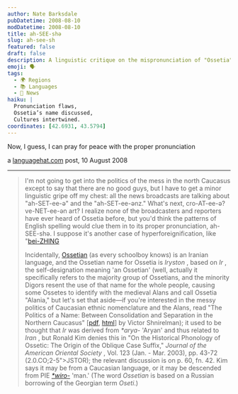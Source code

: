 ```yaml
---
author: Nate Barksdale
pubDatetime: 2008-08-10
modDatetime: 2008-08-10
title: ah-SEE-shə
slug: ah-see-sh
featured: false
draft: false
description: A linguistic critique on the mispronunciation of "Ossetia" and insights into its cultural and political significance.
emoji: 🗣️
tags:
  - 🌍 Regions
  - 📚 Languages
  - 📰 News
haiku: |
  Pronunciation flaws,  
  Ossetia’s name discussed,  
  Cultures intertwined.
coordinates: [42.6931, 43.5794]
---
```


Now, I guess, I can pray for peace with the proper pronunciation

a [languagehat.com](http://www.languagehat.com/archives/003213.php) post, 10 August 2008

---

> I'm not going to get into the politics of the mess in the north Caucasus except to say that there are no good guys, but I have to get a minor linguistic gripe off my chest: all the news broadcasts are talking about "ah-SET-ee-ə" and the "ah-SET-ee-ənz." What's next, cro-AT-ee-ə? ve-NET-ee-ən art? I realize none of the broadcasters and reporters have ever heard of Ossetia before, but you'd think the patterns of English spelling would clue them in to its proper pronunciation, ah-SEE-shə. I suppose it's another case of hyperforeignification, like "[bei-ZHING](http://www.languagehat.com/archives/002167.php)
>
> Incidentally, [Ossetian](http://en.wikipedia.org/wiki/Ossetic_language) (as every schoolboy knows) is an Iranian language, and the Ossetian name for Ossetia is _Iryston_ , based on _Ir_ , the self-designation meaning 'an Ossetian' (well, actually it specifically refers to the majority group of Ossetians, and the minority Digors resent the use of that name for the whole people, causing some Ossetes to identify with the medieval Alans and call Ossetia "Alania," but let's set that aside—if you're interested in the messy politics of Caucasian ethnic nomenclature and the Alans, read "The Politics of a Name: Between Consolidation and Separation in the Northern Caucasus" [[pdf](http://src-h.slav.hokudai.ac.jp/publictn/acta/23/02_shnirelman.pdf), [html](http://64.233.167.104/search?q=cache:LiJb-rfqtZ4J:src-h.slav.hokudai.ac.jp/publictn/acta/23/02_shnirelman.pdf)] by Victor Shnirelman); it used to be thought that _Ir_ was derived from _\*arya-_ 'Aryan' and thus related to _Iran_ , but Ronald Kim denies this in "On the Historical Phonology of Ossetic: The Origin of the Oblique Case Suffix," _Journal of the American Oriental Society_ , Vol. 123 (Jan. - Mar. 2003), pp. 43-72 (2.0.CO;2-5">JSTOR); the relevant discussion is on p. 60, fn. 42. Kim says it may be from a Caucasian language, or it may be descended from PIE [_\*wiro-_](http://www.bartleby.com/61/roots/IE588.html) 'man.' (The word _Ossetian_ is based on a Russian borrowing of the Georgian term _Oseti_.)
